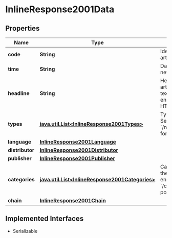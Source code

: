 

# InlineResponse2001Data


## Properties

Name | Type | Description | Notes
------------ | ------------- | ------------- | -------------
**code** | **String** | Identifier of the news article. |  [optional]
**time** | **String** | Date and time of the news article. |  [optional]
**headline** | **String** | Headline of the news article represented as text with HTML entity encoding but without HTML tags. |  [optional]
**types** | [**java.util.List&lt;InlineResponse2001Types&gt;**](InlineResponse2001Types.md) | Types of news article. See endpoint &#x60;/news/article/type/list&#x60; for possible values. |  [optional]
**language** | [**InlineResponse2001Language**](InlineResponse2001Language.md) |  |  [optional]
**distributor** | [**InlineResponse2001Distributor**](InlineResponse2001Distributor.md) |  |  [optional]
**publisher** | [**InlineResponse2001Publisher**](InlineResponse2001Publisher.md) |  |  [optional]
**categories** | [**java.util.List&lt;InlineResponse2001Categories&gt;**](InlineResponse2001Categories.md) | Categories related to the news article. See endpoint &#x60;/category/list&#x60; for possible values. |  [optional]
**chain** | [**InlineResponse2001Chain**](InlineResponse2001Chain.md) |  |  [optional]


## Implemented Interfaces

* Serializable


